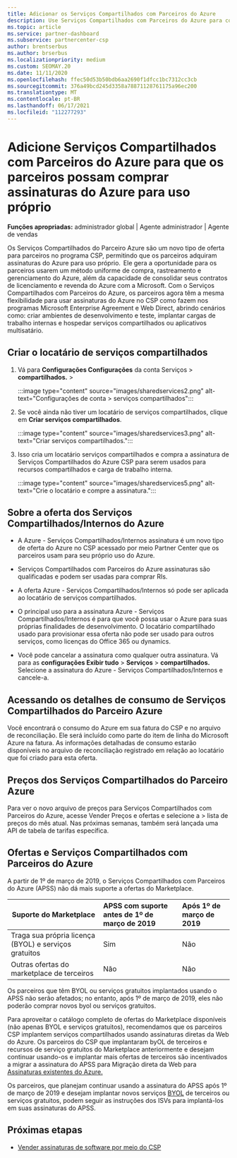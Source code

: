 ```yaml
---
title: Adicionar os Serviços Compartilhados com Parceiros do Azure
description: Use Serviços Compartilhados com Parceiros do Azure para comprar assinaturas do Azure para seu próprio uso e ter um método uniforme para comprar, acompanhar e gerenciar o Azure.
ms.topic: article
ms.service: partner-dashboard
ms.subservice: partnercenter-csp
author: brentserbus
ms.author: brserbus
ms.localizationpriority: medium
ms.custom: SEOMAY.20
ms.date: 11/11/2020
ms.openlocfilehash: ffec50d53b50bdb6aa2690f1dfcc1bc7312cc3cb
ms.sourcegitcommit: 376a49bcd245d3358a78871128761175a96ec200
ms.translationtype: MT
ms.contentlocale: pt-BR
ms.lasthandoff: 06/17/2021
ms.locfileid: "112277293"
---
```

# <a name="add-azure-partner-shared-services-so-partners-can-buy-azure-subscriptions-for-their-own-use"></a>Adicione Serviços Compartilhados com Parceiros do Azure para que os parceiros possam comprar assinaturas do Azure para uso próprio

**Funções apropriadas:** administrador global | Agente administrador | Agente de vendas

Os Serviços Compartilhados do Parceiro Azure são um novo tipo de oferta para parceiros no programa CSP, permitindo que os parceiros adquiram assinaturas do Azure para uso próprio.  Ele gera a oportunidade para os parceiros usarem um método uniforme de compra, rastreamento e gerenciamento do Azure, além da capacidade de consolidar seus contratos de licenciamento e revenda do Azure com a Microsoft. Com o Serviços Compartilhados com Parceiros do Azure, os parceiros agora têm a mesma flexibilidade para usar assinaturas do Azure no CSP como fazem nos programas Microsoft Enterprise Agreement e Web Direct, abrindo cenários como: criar ambientes de desenvolvimento e teste, implantar cargas de trabalho internas e hospedar serviços compartilhados ou aplicativos multisatário.  

## <a name="create-the-shared-services-tenant"></a>Criar o locatário de serviços compartilhados

1. Vá para **Configurações Configurações** da conta Serviços  >  **compartilhados.**  >  

   :::image type="content" source="images/sharedservices2.png" alt-text="Configurações de conta > serviços compartilhados":::

2. Se você ainda não tiver um locatário de serviços compartilhados, clique em **Criar serviços compartilhados**.

   :::image type="content" source="images/sharedservices3.png" alt-text="Criar serviços compartilhados.":::

3. Isso cria um locatário serviços compartilhados e compra a assinatura de Serviços Compartilhados do Azure CSP para serem usados para recursos compartilhados e carga de trabalho interna.

   :::image type="content" source="images/sharedservices5.png" alt-text="Crie o locatário e compre a assinatura.":::

## <a name="about-the-azure--internalshared-services-offer"></a>Sobre a oferta dos Serviços Compartilhados/Internos do Azure

- A Azure - Serviços Compartilhados/Internos assinatura é um novo tipo de oferta do Azure no CSP acessado por meio Partner Center que os parceiros usam para seu próprio uso do Azure.

- Serviços Compartilhados com Parceiros do Azure assinaturas são qualificadas e podem ser usadas para comprar RIs.

- A oferta Azure - Serviços Compartilhados/Internos só pode ser aplicada ao locatário de serviços compartilhados.

- O principal uso para a assinatura Azure - Serviços Compartilhados/Internos é para que você possa usar o Azure para suas próprias finalidades de desenvolvimento. O locatário compartilhado usado para provisionar essa oferta não pode ser usado para outros serviços, como licenças do Office 365 ou dynamics.

- Você pode cancelar a assinatura como qualquer outra assinatura. Vá para as **configurações Exibir tudo**  >  **Serviços**  >  **compartilhados.** Selecione a assinatura do Azure - Serviços Compartilhados/Internos e cancele-a.

## <a name="accessing-azure-partner-shared-services-consumption-details"></a>Acessando os detalhes de consumo de Serviços Compartilhados do Parceiro Azure

Você encontrará o consumo do Azure em sua fatura do CSP e no arquivo de reconciliação. Ele será incluído como parte do item de linha do Microsoft Azure na fatura. As informações detalhadas de consumo estarão disponíveis no arquivo de reconciliação registrado em relação ao locatário que foi criado para esta oferta.

## <a name="azure-partner-shared-services-pricing"></a>Preços dos Serviços Compartilhados do Parceiro Azure

Para ver o novo arquivo de preços para Serviços Compartilhados com Parceiros do Azure, acesse Vender Preços e ofertas e selecione a  >   lista de preços do mês atual. Nas próximas semanas, também será lançada uma API de tabela de tarifas específica.

## <a name="marketplace-offers-and-azure-partner-shared-services"></a>Ofertas e Serviços Compartilhados com Parceiros do Azure

A partir de 1º de março de 2019, o Serviços Compartilhados com Parceiros do Azure (APSS) não dá mais suporte a ofertas do Marketplace.

|**Suporte do Marketplace**   |**APSS com suporte antes de 1º de março de 2019**|**Após 1º de março de 2019**|
|---------------------------|:----------------------------|:-------------------|
|Traga sua própria licença (BYOL) e serviços gratuitos   | Sim   | Não|
|Outras ofertas do marketplace de terceiros   | Não   |Não|

Os parceiros que têm BYOL ou serviços gratuitos implantados usando o APSS não serão afetados; no entanto, após 1º de março de 2019, eles não poderão comprar novos byol ou serviços gratuitos.

Para aproveitar o catálogo completo de ofertas do Marketplace disponíveis (não apenas BYOL e serviços gratuitos), recomendamos que os parceiros CSP implantem serviços compartilhados usando assinaturas diretas da Web do Azure.  Os parceiros do CSP que implantaram byOL de terceiros e recursos de serviço gratuitos do Marketplace anteriormente e desejam continuar usando-os e implantar mais ofertas de terceiros são incentivados a migrar a assinatura do APSS para Migração direta da Web para [Assinaturas existentes do Azure.](/azure/cloud-solution-provider/migration/migration#migrating-existing-azure-subscriptions)

Os parceiros, que planejam continuar usando a assinatura do APSS após 1º de março de 2019 e desejam implantar novos serviços [BYOL](https://azuremarketplace.microsoft.com/marketplace/apps?filters=byol) de terceiros ou serviços gratuitos, podem seguir as instruções dos ISVs para implantá-los em suas assinaturas do APSS.

## <a name="next-steps"></a>Próximas etapas

- [Vender assinaturas de software por meio do CSP](csp-software-subscriptions.md)